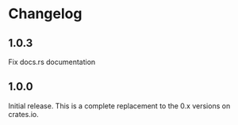 # Changelog

## 1.0.3

Fix docs.rs documentation

## 1.0.0

Initial release. This is a complete replacement to the 0.x versions on crates.io.
